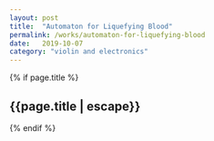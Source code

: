 ```yaml
---
layout: post
title:  "Automaton for Liquefying Blood"
permalink: /works/automaton-for-liquefying-blood
date:   2019-10-07
category: "violin and electronics"
---
```

{% if page.title %}
<h2>{{page.title | escape}}</h2>
{% endif %}
